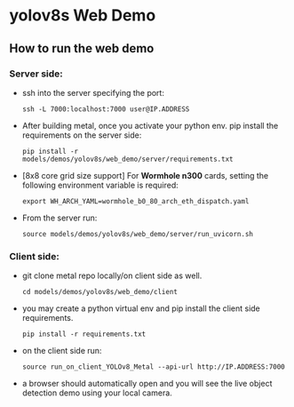 # yolov8s Web Demo

## How to run the web demo

### Server side:

- ssh into the server specifying the port:
  ```
  ssh -L 7000:localhost:7000 user@IP.ADDRESS
  ```

- After building metal, once you activate your python env. pip install the requirements on the server side:
  ```
  pip install -r models/demos/yolov8s/web_demo/server/requirements.txt
  ```

- [8x8 core grid size support] For **Wormhole n300** cards, setting the following environment variable is required:
   ```
   export WH_ARCH_YAML=wormhole_b0_80_arch_eth_dispatch.yaml
   ```

- From the server run:
  ```
  source models/demos/yolov8s/web_demo/server/run_uvicorn.sh
  ```

### Client side:

- git clone metal repo locally/on client side as well.
  ```
  cd models/demos/yolov8s/web_demo/client
  ```
- you may create a python virtual env and pip install the client side requirements.

  ```
  pip install -r requirements.txt
  ```
- on the client side run:
  ```
  source run_on_client_YOLOv8_Metal --api-url http://IP.ADDRESS:7000
  ```
- a browser should automatically open and you will see the live object detection demo using your local camera.
